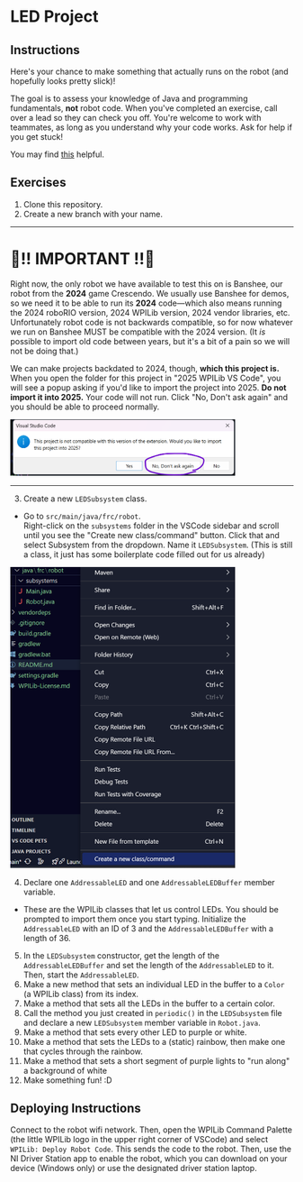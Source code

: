 # LED Project

## Instructions
Here's your chance to make something that actually runs on the robot (and hopefully looks pretty slick)!

The goal is to assess your knowledge of Java and programming fundamentals, **not** robot code.
When you've completed an exercise, call over a lead so they can check you off.
You're welcome to work with teammates, as long as you understand why your code works.
Ask for help if you get stuck!

You may find [this](https://htmlcolorcodes.com/) helpful.

## Exercises
1. Clone this repository.
2. Create a new branch with your name.

---
# 🚨!! IMPORTANT !!🚨
Right now, the only robot we have available to test this on is Banshee, our robot from the **2024** game Crescendo.
We usually use Banshee for demos, so we need it to be able to run its **2024** code—which also means running the 2024 roboRIO version, 2024 WPILib version, 2024 vendor libraries, etc.
Unfortunately robot code is not backwards compatible, so for now whatever we run on Banshee MUST be compatible with the 2024 version.
(It *is* possible to import old code between years, but it's a bit of a pain so we will not be doing that.)

We can make projects backdated to 2024, though, **which this project is.**
When you open the folder for this project in "2025 WPILib VS Code", you will see a popup asking if you'd like to import the project into 2025.
**Do not import it into 2025.**
Your code will not run.
Click "No, Don't ask again" and you should be able to proceed normally.

<img alt="popup prompt - don't import!" src="assets/importPopup.png" width = "400">

---

3. Create a new `LEDSubsystem` class.
- Go to `src/main/java/frc/robot`.    
    Right-click on the `subsystems` folder in the VSCode sidebar and scroll until you see the "Create new class/command" button.
    Click that and select Subsystem from the dropdown.
    Name it `LEDSubsystem`.
    (This is still a class, it just has some boilerplate code filled out for us already)

<img alt="screenshot of creating a new class" src="assets/makeNewClass.png" width="400">

4. Declare one `AddressableLED` and one `AddressableLEDBuffer` member variable.
- These are the WPILib classes that let us control LEDs.
  You should be prompted to import them once you start typing.
  Initialize the `AddressableLED` with an ID of 3 and the `AddressableLEDBuffer` with a length of 36.
5. In the `LEDSubsystem` constructor, get the length of the `AddressableLEDBuffer` and set the length of the `AddressableLED` to it.
Then, start the `AddressableLED`.
6. Make a new method that sets an individual LED in the buffer to a `Color` (a WPILib class) from its index.
7. Make a method that sets all the LEDs in the buffer to a certain color.
8. Call the method you just created in `periodic()` in the `LEDSubsystem` file and declare a new `LEDSubsystem` member variable in `Robot.java`.
9. Make a method that sets every other LED to purple or white.
10. Make a method that sets the LEDs to a (static) rainbow, then make one that cycles through the rainbow.
11. Make a method that sets a short segment of purple lights to "run along" a background of white
12. Make something fun! :D

## Deploying Instructions
Connect to the robot wifi network.
Then, open the WPILib Command Palette (the little WPILib logo in the upper right corner of VSCode) and select `WPILib: Deploy Robot Code`.
This sends the code to the robot.
Then, use the NI Driver Station app to enable the robot, which you can download on your device (Windows only) or use the designated driver station laptop.